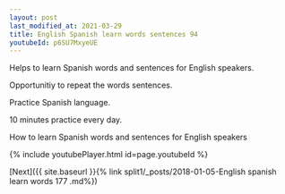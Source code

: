 ```yaml
---
layout: post
last_modified_at: 2021-03-29
title: English Spanish learn words sentences 94 
youtubeId: p6SU7MxyeUE
---
```

 
 
Helps to learn Spanish words and sentences for English speakers.

Opportunitiy to repeat the words sentences. 

Practice Spanish language. 
 
10 minutes practice every day. 
 
How to learn Spanish words and sentences for English speakers 
 
{% include youtubePlayer.html id=page.youtubeId %}
 
 
[Next]({{ site.baseurl }}{% link  split1/_posts/2018-01-05-English spanish learn words 177 .md%})
 
